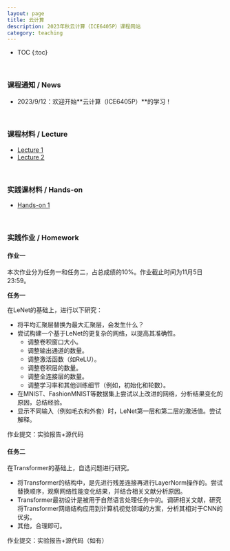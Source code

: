 ```yaml
---
layout: page
title: 云计算
description: 2023年秋云计算（ICE6405P）课程网站
category: teaching
---
```


<head>
    <script src="https://cdn.mathjax.org/mathjax/latest/MathJax.js?config=TeX-AMS-MML_HTMLorMML" type="text/javascript"></script>
    <script type="text/x-mathjax-config">
        MathJax.Hub.Config({
            tex2jax: {
            skipTags: ['script', 'noscript', 'style', 'textarea', 'pre'],
            inlineMath: [['$','$']]
            }
        });
    </script>
</head>

* TOC
{:toc}

<br/>

### 课程通知 / News

- 2023/9/12：欢迎开始**云计算（ICE6405P）**的学习！

<br/>

### 课程材料 / Lecture

- [Lecture 1](/assets/course/2023/ice6405p/lec1.pdf)
- [Lecture 2](/assets/course/2023/ice6405p/lec2.pdf)

<br/>

### 实践课材料 / Hands-on

- [Hands-on 1](/assets/course/2023/ice6405p/handson1.pdf)

<br/>

### 实践作业 / Homework

#### 作业一

本次作业分为任务一和任务二，占总成绩的10%。作业截止时间为11月5日23:59。

**任务一**

在LeNet的基础上，进行以下研究：
- 将平均汇聚层替换为最大汇聚层，会发生什么？
- 尝试构建一个基于LeNet的更复杂的网络，以提高其准确性。
  - 调整卷积窗口大小。
  - 调整输出通道的数量。
  - 调整激活函数（如ReLU）。
  - 调整卷积层的数量。
  - 调整全连接层的数量。
  - 调整学习率和其他训练细节（例如，初始化和轮数）。
- 在MNIST、FashionMNIST等数据集上尝试以上改进的网络，分析结果变化的原因，总结经验。
- 显示不同输入（例如毛衣和外套）时，LeNet第一层和第二层的激活值。尝试解释。

作业提交：实验报告+源代码

#### 任务二
在Transformer的基础上，自选问题进行研究。
- 将Transformer的结构中，是先进行残差连接再进行LayerNorm操作的。尝试替换顺序，观察网络性能变化结果，并结合相关文献分析原因。
- Transformer最初设计是被用于自然语言处理任务中的。调研相关文献，研究将Transformer网络结构应用到计算机视觉领域的方案，分析其相对于CNN的优劣。
- 其他，合理即可。

作业提交：实验报告+源代码（如有）
